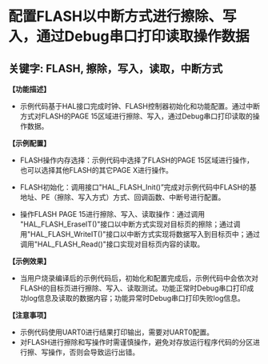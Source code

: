 # 配置FLASH以中断方式进行擦除、写入，通过Debug串口打印读取操作数据
## 关键字: FLASH, 擦除，写入，读取，中断方式

**【功能描述】**
+ 示例代码基于HAL接口完成时钟、FLASH控制器初始化和功能配置。通过中断方式对FLASH的PAGE 15区域进行擦除、写入，通过Debug串口打印读取的操作数据。

**【示例配置】**
+ FLASH操作内存选择：示例代码中选择了FLASH的PAGE 15区域进行操作，也可以选择其他FLASH的其它PAGE X进行操作。
  
+ FLASH初始化：调用接口"HAL_FLASH_Init()”完成对示例代码中FLASH的基地址、PE（擦除、写入方式）方式、回调函数、中断号进行配置。

+ 操作FLASH PAGE 15进行擦除、写入、读取操作：通过调用 "HAL_FLASH_EraseIT()"接口以中断方式实现对目标页的擦除；通过调用"HAL_FLASH_WriteIT()"接口以中断方式实现将数据写入到目标页中；通过调用"HAL_FLASH_Read()"接口实现对目标页内容的读取。

**【示例效果】**
+ 当用户烧录编译后的示例代码后，初始化和配置完成后，示例代码中会依次对FLASH的目标页进行擦除、写入、读取测试。功能正常时Debug串口打印成功log信息及读取的数据内容；功能异常时Debug串口打印失败log信息。

**【注意事项】**
+ 示例代码使用UART0进行结果打印输出，需要对UART0配置。
+ 对FLASH进行擦除和写操作时需谨慎操作，避免对存放运行程序代码的分区进行擦、写操作，否则会导致运行出错。